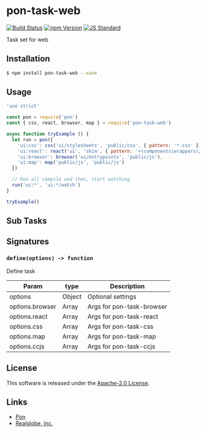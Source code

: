 pon-task-web
==========

<!---
This file is generated by ape-tmpl. Do not update manually.
--->

<!-- Badge Start -->
<a name="badges"></a>

[![Build Status][bd_travis_shield_url]][bd_travis_url]
[![npm Version][bd_npm_shield_url]][bd_npm_url]
[![JS Standard][bd_standard_shield_url]][bd_standard_url]

[bd_repo_url]: https://github.com/realglobe-Inc/pon-task-web
[bd_travis_url]: http://travis-ci.org/realglobe-Inc/pon-task-web
[bd_travis_shield_url]: http://img.shields.io/travis/realglobe-Inc/pon-task-web.svg?style=flat
[bd_travis_com_url]: http://travis-ci.com/realglobe-Inc/pon-task-web
[bd_travis_com_shield_url]: https://api.travis-ci.com/realglobe-Inc/pon-task-web.svg?token=
[bd_license_url]: https://github.com/realglobe-Inc/pon-task-web/blob/master/LICENSE
[bd_codeclimate_url]: http://codeclimate.com/github/realglobe-Inc/pon-task-web
[bd_codeclimate_shield_url]: http://img.shields.io/codeclimate/github/realglobe-Inc/pon-task-web.svg?style=flat
[bd_codeclimate_coverage_shield_url]: http://img.shields.io/codeclimate/coverage/github/realglobe-Inc/pon-task-web.svg?style=flat
[bd_gemnasium_url]: https://gemnasium.com/realglobe-Inc/pon-task-web
[bd_gemnasium_shield_url]: https://gemnasium.com/realglobe-Inc/pon-task-web.svg
[bd_npm_url]: http://www.npmjs.org/package/pon-task-web
[bd_npm_shield_url]: http://img.shields.io/npm/v/pon-task-web.svg?style=flat
[bd_standard_url]: http://standardjs.com/
[bd_standard_shield_url]: https://img.shields.io/badge/code%20style-standard-brightgreen.svg

<!-- Badge End -->


<!-- Description Start -->
<a name="description"></a>

Task set for web

<!-- Description End -->


<!-- Overview Start -->
<a name="overview"></a>



<!-- Overview End -->


<!-- Sections Start -->
<a name="sections"></a>

<!-- Section from "doc/guides/01.Installation.md.hbs" Start -->

<a name="section-doc-guides-01-installation-md"></a>

Installation
-----

```bash
$ npm install pon-task-web --save
```


<!-- Section from "doc/guides/01.Installation.md.hbs" End -->

<!-- Section from "doc/guides/02.Usage.md.hbs" Start -->

<a name="section-doc-guides-02-usage-md"></a>

Usage
---------

```javascript
'use strict'

const pon = require('pon')
const { css, react, browser, map } = require('pon-task-web')

async function tryExample () {
  let run = pon({
    'ui:css': css('ui/stylesheets', 'public/css', { pattern: '*.css' }),
    'ui:react': react('ui', 'shim', { pattern: '+(components|wrappers)/**/*.jsx' }),
    'ui:browser': browser('ui/entrypoints', 'public/js'),
    'ui:map': map('public/js', 'public/js')
  })

  // Run all compile and then, start watching
  run('ui:*', 'ui:*/watch')
}

tryExample()

```


<!-- Section from "doc/guides/02.Usage.md.hbs" End -->

<!-- Section from "doc/guides/03.Sub Tasks.md.hbs" Start -->

<a name="section-doc-guides-03-sub-tasks-md"></a>

Sub Tasks
---------



<!-- Section from "doc/guides/03.Sub Tasks.md.hbs" End -->

<!-- Section from "doc/guides/04.Signature.md.hbs" Start -->

<a name="section-doc-guides-04-signature-md"></a>

Signatures
---------


### `define(options) -> function`

Define task

| Param | type | Description |
| ---- | --- | ----------- |
| options | Object |  Optional settings |
| options.browser | Array |  Args for pon-task-browser |
| options.react | Array |  Args for pon-task-react |
| options.css | Array |  Args for pon-task-css |
| options.map | Array |  Args for pon-task-map |
| options.ccjs | Array |  Args for pon-task-ccjs |



<!-- Section from "doc/guides/04.Signature.md.hbs" End -->


<!-- Sections Start -->


<!-- LICENSE Start -->
<a name="license"></a>

License
-------
This software is released under the [Apache-2.0 License](https://github.com/realglobe-Inc/pon-task-web/blob/master/LICENSE).

<!-- LICENSE End -->


<!-- Links Start -->
<a name="links"></a>

Links
------

+ [Pon][pon_url]
+ [Realglobe, Inc.][realglobe,_inc__url]

[pon_url]: https://github.com/realglobe-Inc/pon
[realglobe,_inc__url]: http://realglobe.jp

<!-- Links End -->
